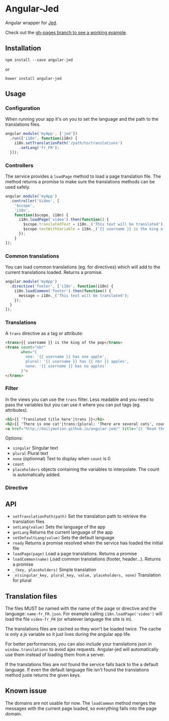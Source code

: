 # Angular-Jed

Angular wrapper for [Jed](http://slexaxton.github.io/Jed/).

Check out the [gh-pages branch to see a working example](http://dailymotion.github.io/angular-jed).

## Installation

    npm install --save angular-jed

or

    bower install angular-jed

## Usage

### Configuration

When running your app it's on you to set the language and the path to the translations files.

```javascript
angular.module('myApp', ['jed'])
  .run(['i18n', function(i18n) {
    i18n.setTranslationPath('/path/to/translations')
      .setLang('fr_FR');
  }]);
```

### Controllers

The service provides a `loadPage` method to load a page translation file. The method returns a promise to make sure the translations methods can be used safely.

```javascript
angular.module('myApp')
  .controller('Video', [
    '$scope',
    'i18n',
    function($scope, i18n) {
      i18n.loadPage('video').then(function() {
        $scope.translatedText = i18n._('This text will be translated');
        $scope.textWithVariable = i18n._('{{ username }} is the king of the pop', {username: 'Michael Jackson'});
      });
    }
]);
```
### Common translations

You can load common translations (eg. for directives) which will add to the current translations loaded. Returns a promise.

```javascript
angular.module('myApp')
  .directive('footer', ['i18n', function(i18n) {
    i18n.loadCommon('footer').then(function() {
      message = i18n._('This text will be translated');
    });
  }
]);
```
### Translations

A `trans` directive as a tag or attribute:

```html
<trans>{{ username }} is the king of the pop</trans>
<trans count="nbr"
       when="{
         one: '{{ username }} has one apple',
         plural: '{{ username }} has {{ nbr }} apples',
         none: '{{ username }} has no apples'
       }">
</trans>
```

### Filter

In the views you can use the `trans` filter. Less readable and you need to pass the variables but you can use it where you can put tags (eg. attributes).

```html
<h1>{{ 'Translated title here'|trans }}</h1>
<h2>{{ 'There is one cat'|trans:{plural: 'There are several cats', count: nbrOfCats, none: 'There are no cats'} }}</h2>
<a href="http://dailymotion.github.io/angular-jed/" title="{{ 'Read the documentation'|trans }}">{{ 'Link to the documentation'|trans }}</a>
```

Options:
* `singular` Singular text
* `plural` Plural text
* `none` (optionnal) Text to display when `count` is 0
* `count`
* `placeholders` objects containing the variables to interpolate. The count is automatically added.

### Directive

## API

* `setTranslationPath(path)` Set the translation path to retrieve the translation files
* `setLang(value)` Sets the language of the app
* `getLang` Returns the current language of the app
* `setDefaultLang(value)` Sets the default language
* `ready` Returns a promise resolved when the service has loaded the initial file
* `loadPage(page)` Load a page translations. Returns a promise
* `loadCommon(name)` Load common translations (footer, header...). Returns a promise
* `_(key, placeholders)` Simple translation
* `_n(singular_key, plural_key, value, placeholders, none)` Translation for plural

## Translation files

The files MUST be named with the name of the page or directive and the language: `name-fr_FR.json`.
For example calling `i18n.loadPage('video')` will load the file `video-fr_FR` (or whatever language the site is in).

The translations files are cached so they won't be loaded twice. The cache is only a js variable so it just lives during the angular app life.

For better performances, you can also include your translations json in `window.translations` to avoid ajax requests. Angular-jed will automatically use them instead of loading them from a server.

If the translations files are not found the service falls back to the a default language. If even the default language file isn't found the translations method juste returns the given keys.

## Known issue

The domains are not usable for now. The `loadCommon` method merges the messages with the current page loaded, so everything falls into the page domain.
